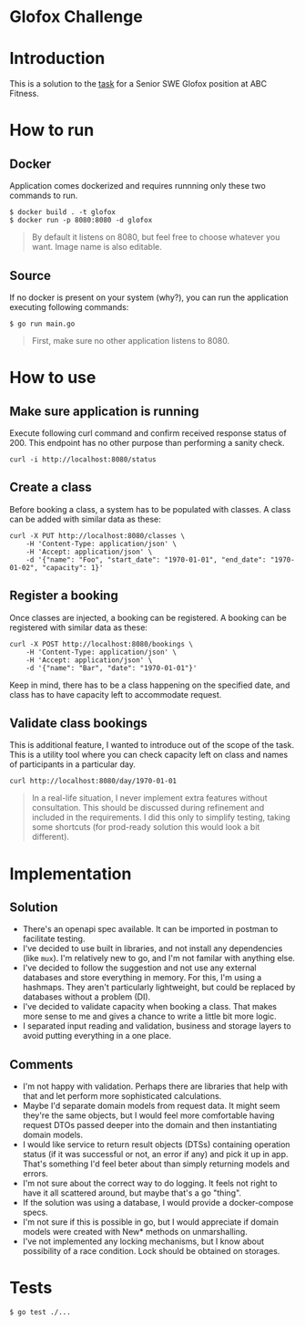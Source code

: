 Glofox Challenge
=

# Introduction

This is a solution to the [task](<Backend Task.pdf>) for a Senior SWE Glofox position at ABC Fitness.

# How to run

## Docker

Application comes dockerized and requires runnning only these two commands to run.

```shell
$ docker build . -t glofox
$ docker run -p 8080:8080 -d glofox
```

> By default it listens on 8080, but feel free to choose whatever you want. Image name is also editable.

## Source

If no docker is present on your system (why?), you can run the application executing following commands:

```shell
$ go run main.go
```

> First, make sure no other application listens to 8080.

# How to use

## Make sure application is running

Execute following curl command and confirm received response status of 200. This endpoint has no other purpose than performing a sanity check.

```shell
curl -i http://localhost:8080/status
```

## Create a class

Before booking a class, a system has to be populated with classes. A class can be added with similar data as these:

```shell
curl -X PUT http://localhost:8080/classes \
	-H 'Content-Type: application/json' \
	-H 'Accept: application/json' \
	-d '{"name": "Foo", "start_date": "1970-01-01", "end_date": "1970-01-02", "capacity": 1}'
```

## Register a booking

Once classes are injected, a booking can be registered. A booking can be registered with similar data as these:

```shell
curl -X POST http://localhost:8080/bookings \
	-H 'Content-Type: application/json' \
	-H 'Accept: application/json' \
	-d '{"name": "Bar", "date": "1970-01-01"}'
```

Keep in mind, there has to be a class happening on the specified date, and class has to have capacity left to accommodate request.

## Validate class bookings

This is additional feature, I wanted to introduce out of the scope of the task. This is a utility tool where you can check capacity left on class and names of participants in a particular day.

```shell
curl http://localhost:8080/day/1970-01-01
```

> In a real-life situation, I never implement extra features without consultation. This should be discussed during refinement and included in the requirements. I did this only to simplify testing, taking some shortcuts (for prod-ready solution this would look a bit different).

# Implementation

## Solution

- There's an openapi spec available. It can be imported in postman to facilitate testing.
- I've decided to use built in libraries, and not install any dependencies (like `mux`). I'm relatively new to go, and I'm not familar with anything else.
- I've decided to follow the suggestion and not use any external databases and store everything in memory. For this, I'm using a hashmaps. They aren't particularly lightweight, but could be replaced by databases without a problem (DI).
- I've decided to validate capacity when booking a class. That makes more sense to me and gives a chance to write a little bit more logic.
- I separated input reading and validation, business and storage layers to avoid putting everything in a one place.

## Comments

- I'm not happy with validation. Perhaps there are libraries that help with that and let perform more sophisticated calculations.
- Maybe I'd separate domain models from request data. It might seem they're the same objects, but I would feel more comfortable having request DTOs passed deeper into the domain and then instantiating domain models.
- I would like service to return result objects (DTSs) containing operation status (if it was successful or not, an error if any) and pick it up in app. That's something I'd feel beter about than simply returning models and errors.
- I'm not sure about the correct way to do logging. It feels not right to have it all scattered around, but maybe that's a go "thing".
- If the solution was using a database, I would provide a docker-compose specs.
- I'm not sure if this is possible in go, but I would appreciate if domain models were created with New* methods on unmarshalling.
- I've not implemented any locking mechanisms, but I know about possibility of a race condition. Lock should be obtained on storages.

# Tests

```shell
$ go test ./...
```

